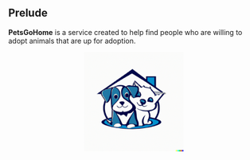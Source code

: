## Prelude

<b>PetsGoHome</b> is a service created to help find people who are willing to adopt animals that are up for adoption.

<center>
<img width="200px" src="docs/images/logo2.png"/>
</center>
